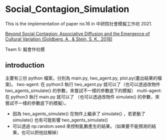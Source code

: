 # Social_Contagion_Simulation
This is the implementation of paper no.16 in 中研院社會模擬工作坊 2021.

[Beyond Social Contagion: Associative Diffusion and the Emergence of Cultural Variation (Goldberg, A., & Stein, S. K., 2018)](https://journals.sagepub.com/doi/pdf/10.1177/0003122418797576)

Team 5: 擬會作社模

## introduction
主要有三份 python 檔案，分別為 main.py, two_agent.py, plot.py(畫出結果的檔案)。
two-agent: 在 python3 執行 two_agent.py 就可以了（也可以透過改物件 two_agents_simulate() 的參數，來嘗試不一樣的參數底下的模擬）
multi-agent:  在 python3 執行 main.py 就可以了 （也可以透過改物件 simulate() 的參數，來嘗試不一樣的參數底下的模擬）。
* 因為 two_agents_simulate() 在物件上繼承了 simulate() ，若更動了 simulate() 也有可能影響 two_agents_simulate()
* 可以透過 np.random.seed 來控制亂數產生的結果。（如果要不能預測的結果，也可以把他註解掉）
